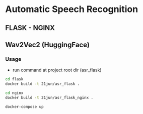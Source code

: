# Automatic Speech Recognition 
## FLASK - NGINX
## Wav2Vec2 (HuggingFace)


### Usage

* run command at project root dir (asr_flask)

```sh
cd flask
docker build -t 21jun/asr_flask .
```

```sh
cd nginx
docker build -t 21jun/asr_flask_nginx .
```

```sh
docker-compose up
```